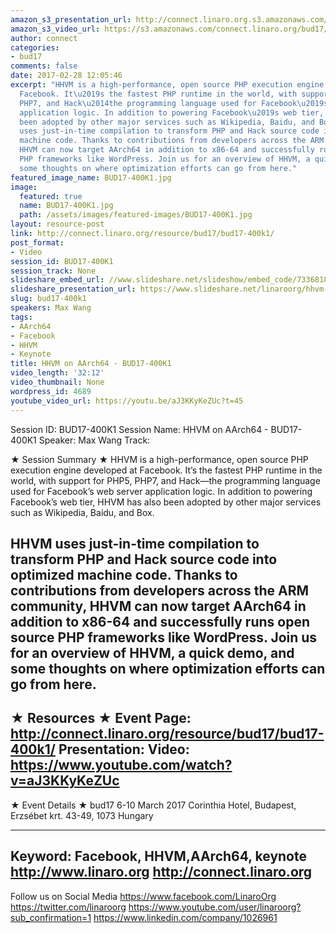 ```yaml
---
amazon_s3_presentation_url: http://connect.linaro.org.s3.amazonaws.com/bud17/Presentations/BUD17-400K1%20-%20HHVM%20on%20AArch64.pdf
amazon_s3_video_url: https://s3.amazonaws.com/connect.linaro.org/bud17/Videos/Thursday/BUD17-400K1%20HHVM%20on%20AArch64%20Max%20Wang%20Facebook.mp4
author: connect
categories:
- bud17
comments: false
date: 2017-02-28 12:05:46
excerpt: "HHVM is a high-performance, open source PHP execution engine developed at
  Facebook. It\u2019s the fastest PHP runtime in the world, with support for PHP5,
  PHP7, and Hack\u2014the programming language used for Facebook\u2019s web server
  application logic. In addition to powering Facebook\u2019s web tier, HHVM has also
  been adopted by other major services such as Wikipedia, Baidu, and Box.\n \nHHVM
  uses just-in-time compilation to transform PHP and Hack source code into optimized
  machine code. Thanks to contributions from developers across the ARM community,
  HHVM can now target AArch64 in addition to x86-64 and successfully runs open source
  PHP frameworks like WordPress. Join us for an overview of HHVM, a quick demo, and
  some thoughts on where optimization efforts can go from here."
featured_image_name: BUD17-400K1.jpg
image:
  featured: true
  name: BUD17-400K1.jpg
  path: /assets/images/featured-images/BUD17-400K1.jpg
layout: resource-post
link: http://connect.linaro.org/resource/bud17/bud17-400k1/
post_format:
- Video
session_id: BUD17-400K1
session_track: None
slideshare_embed_url: //www.slideshare.net/slideshow/embed_code/73368184
slideshare_presentation_url: https://www.slideshare.net/linaroorg/hhvm-on-aarch64-bud17400k1
slug: bud17-400k1
speakers: Max Wang
tags:
- AArch64
- Facebook
- HHVM
- Keynote
title: HHVM on AArch64 - BUD17-400K1
video_length: '32:12'
video_thumbnail: None
wordpress_id: 4689
youtube_video_url: https://youtu.be/aJ3KKyKeZUc?t=45
---
```


Session ID: BUD17-400K1
Session Name: HHVM on AArch64 - BUD17-400K1
Speaker: Max Wang
Track:

★ Session Summary ★
HHVM is a high-performance, open source PHP execution engine developed at Facebook. It’s the fastest PHP runtime in the world, with support for PHP5, PHP7, and Hack—the programming language used for Facebook’s web server application logic. In addition to powering Facebook’s web tier, HHVM has also been adopted by other major services such as Wikipedia, Baidu, and Box.

HHVM uses just-in-time compilation to transform PHP and Hack source code into optimized machine code. Thanks to contributions from developers across the ARM community, HHVM can now target AArch64 in addition to x86-64 and successfully runs open source PHP frameworks like WordPress. Join us for an overview of HHVM, a quick demo, and some thoughts on where optimization efforts can go from here.
---------------------------------------------------
★ Resources ★
Event Page: http://connect.linaro.org/resource/bud17/bud17-400k1/
Presentation:
Video: https://www.youtube.com/watch?v=aJ3KKyKeZUc
---------------------------------------------------

★ Event Details ★
bud17
6-10 March 2017
Corinthia Hotel, Budapest,
Erzsébet krt. 43-49,
1073 Hungary

---------------------------------------------------
Keyword: Facebook, HHVM,AArch64, keynote
http://www.linaro.org
http://connect.linaro.org
---------------------------------------------------
Follow us on Social Media
https://www.facebook.com/LinaroOrg
https://twitter.com/linaroorg
https://www.youtube.com/user/linaroorg?sub_confirmation=1
https://www.linkedin.com/company/1026961